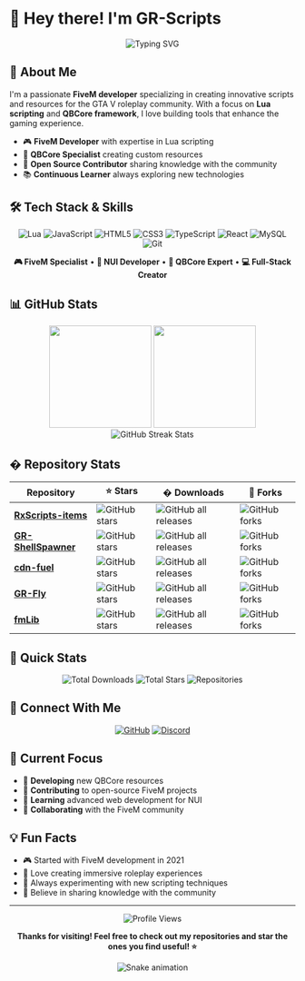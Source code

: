 # 👋 Hey there! I'm GR-Scripts

<div align="center">
  <img src="https://readme-typing-svg.herokuapp.com?font=Fira+Code&pause=1000&color=00D9FF&center=true&vCenter=true&width=435&lines=FiveM+Developer;Lua+Script+Creator;QBCore+Enthusiast;Always+Learning!" alt="Typing SVG" />
</div>

## 🚀 About Me

I'm a passionate **FiveM developer** specializing in creating innovative scripts and resources for the GTA V roleplay community. With a focus on **Lua scripting** and **QBCore framework**, I love building tools that enhance the gaming experience.

- 🎮 **FiveM Developer** with expertise in Lua scripting
- 🔧 **QBCore Specialist** creating custom resources
- 🌟 **Open Source Contributor** sharing knowledge with the community
- 📚 **Continuous Learner** always exploring new technologies

## 🛠️ Tech Stack & Skills

<div align="center">

![Lua](https://img.shields.io/badge/lua-%232C2D72.svg?style=for-the-badge&logo=lua&logoColor=white)
![JavaScript](https://img.shields.io/badge/javascript-%23323330.svg?style=for-the-badge&logo=javascript&logoColor=%23F7DF1E)
![HTML5](https://img.shields.io/badge/html5-%23E34F26.svg?style=for-the-badge&logo=html5&logoColor=white)
![CSS3](https://img.shields.io/badge/css3-%231572B6.svg?style=for-the-badge&logo=css3&logoColor=white)
![TypeScript](https://img.shields.io/badge/typescript-%23007ACC.svg?style=for-the-badge&logo=typescript&logoColor=white)
![React](https://img.shields.io/badge/react-%2320232a.svg?style=for-the-badge&logo=react&logoColor=%2361DAFB)
![MySQL](https://img.shields.io/badge/mysql-4479A1.svg?style=for-the-badge&logo=mysql&logoColor=white)
![Git](https://img.shields.io/badge/git-%23F05033.svg?style=for-the-badge&logo=git&logoColor=white)

</div>

<div align="center">

**🎮 FiveM Specialist** • **📱 NUI Developer** • **🔧 QBCore Expert** • **💻 Full-Stack Creator**

</div>

## 📊 GitHub Stats

<div align="center">
  <img height="180em" src="https://github-readme-stats.vercel.app/api?username=GR-Scripts-25&show_icons=true&theme=radical&include_all_commits=true&count_private=true"/>
  <img height="180em" src="https://github-readme-stats.vercel.app/api/top-langs/?username=GR-Scripts-25&layout=compact&langs_count=7&theme=radical"/>
</div>

<div align="center">
  <img src="https://github-readme-streak-stats.herokuapp.com?user=GR-Scripts-25&theme=radical&hide_border=false" alt="GitHub Streak Stats" />
</div>

## � Repository Stats

<div align="center">

| Repository | ⭐ Stars | � Downloads | 🍴 Forks |
|------------|----------|-------------|----------|
| **[RxScripts-items](https://github.com/GR-Scripts-25/RxScripts-items)** | ![GitHub stars](https://img.shields.io/github/stars/GR-Scripts-25/RxScripts-items?style=social) | ![GitHub all releases](https://img.shields.io/github/downloads/GR-Scripts-25/RxScripts-items/total?color=success) | ![GitHub forks](https://img.shields.io/github/forks/GR-Scripts-25/RxScripts-items?style=social) |
| **[GR-ShellSpawner](https://github.com/GR-Scripts-25/GR-ShellSpawner)** | ![GitHub stars](https://img.shields.io/github/stars/GR-Scripts-25/GR-ShellSpawner?style=social) | ![GitHub all releases](https://img.shields.io/github/downloads/GR-Scripts-25/GR-ShellSpawner/total?color=success) | ![GitHub forks](https://img.shields.io/github/forks/GR-Scripts-25/GR-ShellSpawner?style=social) |
| **[cdn-fuel](https://github.com/GR-Scripts-25/cdn-fuel)** | ![GitHub stars](https://img.shields.io/github/stars/GR-Scripts-25/cdn-fuel?style=social) | ![GitHub all releases](https://img.shields.io/github/downloads/GR-Scripts-25/cdn-fuel/total?color=success) | ![GitHub forks](https://img.shields.io/github/forks/GR-Scripts-25/cdn-fuel?style=social) |
| **[GR-Fly](https://github.com/GR-Scripts-25/GR-Fly)** | ![GitHub stars](https://img.shields.io/github/stars/GR-Scripts-25/GR-Fly?style=social) | ![GitHub all releases](https://img.shields.io/github/downloads/GR-Scripts-25/GR-Fly/total?color=success) | ![GitHub forks](https://img.shields.io/github/forks/GR-Scripts-25/GR-Fly?style=social) |
| **[fmLib](https://github.com/GR-Scripts-25/fmLib)** | ![GitHub stars](https://img.shields.io/github/stars/GR-Scripts-25/fmLib?style=social) | ![GitHub all releases](https://img.shields.io/github/downloads/GR-Scripts-25/fmLib/total?color=success) | ![GitHub forks](https://img.shields.io/github/forks/GR-Scripts-25/fmLib?style=social) |

</div>

## 🎯 Quick Stats

<div align="center">

![Total Downloads](https://img.shields.io/badge/Total%20Downloads-0+-brightgreen?style=for-the-badge&logo=download&logoColor=white)
![Total Stars](https://img.shields.io/badge/Total%20Stars-1+-yellow?style=for-the-badge&logo=star&logoColor=white)
![Repositories](https://img.shields.io/badge/Repositories-7-blue?style=for-the-badge&logo=github&logoColor=white)

</div>

## 🤝 Connect With Me

<div align="center">

[![GitHub](https://img.shields.io/badge/GitHub-100000?style=for-the-badge&logo=github&logoColor=white)](https://github.com/GR-Scripts-25)
[![Discord](https://img.shields.io/badge/Discord-7289DA?style=for-the-badge&logo=discord&logoColor=white)](https://discord.gg/y6zJRUEhkT)

</div>

## 🎯 Current Focus

- 🔨 **Developing** new QBCore resources
- 🌟 **Contributing** to open-source FiveM projects  
- 📖 **Learning** advanced web development for NUI
- 🤝 **Collaborating** with the FiveM community

## 💡 Fun Facts

- 🎮 Started with FiveM development in 2021
- 🚀 Love creating immersive roleplay experiences
- 🔧 Always experimenting with new scripting techniques
- 🌟 Believe in sharing knowledge with the community

---

<div align="center">
  <img src="https://komarev.com/ghpvc/?username=GR-Scripts-25&label=Profile%20views&color=0e75b6&style=flat" alt="Profile Views" />
  
  **Thanks for visiting! Feel free to check out my repositories and star the ones you find useful! ⭐**
</div>

<div align="center">
  <img src="https://github.com/GR-Scripts-25/GR-Scripts-25/blob/output/github-contribution-grid-snake.svg" alt="Snake animation" />
</div>
